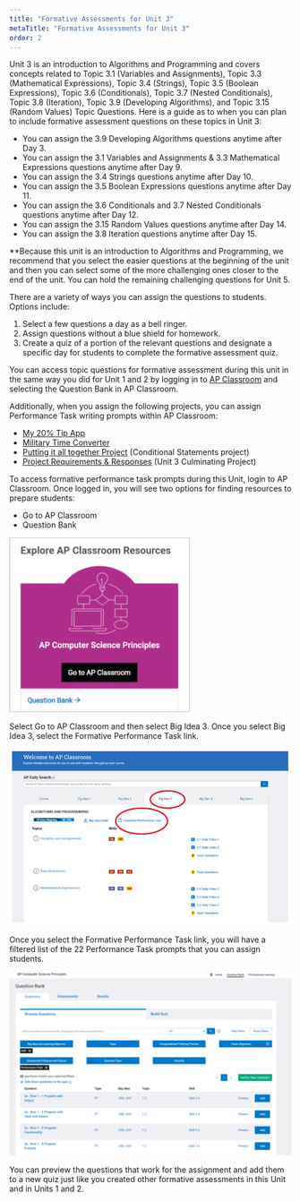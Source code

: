 ```yaml
---
title: "Formative Assessments for Unit 3"
metaTitle: "Formative Assessments for Unit 3"
order: 2
---
```


Unit 3 is an introduction to Algorithms and Programming and covers concepts related to Topic 3.1 (Variables and Assignments), Topic 3.3 (Mathematical Expressions), Topic 3.4 (Strings), Topic 3.5 (Boolean Expressions), Topic 3.6 (Conditionals), Topic 3.7 (Nested Conditionals), Topic 3.8 (Iteration), Topic 3.9 (Developing Algorithms), and Topic 3.15 (Random Values) Topic Questions. Here is a guide as to when you can plan to include formative assessment questions on these topics in Unit 3: 

* You can assign the 3.9 Developing Algorithms questions anytime after Day 3.
* You can assign the 3.1 Variables and Assignments & 3.3 Mathematical Expressions questions anytime after Day 9.
* You can assign the 3.4 Strings questions anytime after Day 10.
* You can assign the 3.5 Boolean Expressions questions anytime after Day 11.
* You can assign the 3.6 Conditionals and 3.7 Nested Conditionals questions anytime after Day 12.
* You can assign the 3.15 Random Values questions anytime after Day 14.
* You can assign the 3.8 Iteration questions anytime after Day 15.

**Because this unit is an introduction to Algorithms and Programming, we recommend that you select the easier questions at the beginning of the unit and then you can select some of the more challenging ones closer to the end of the unit. You can hold the remaining challenging questions for Unit 5.

There are a variety of ways you can assign the questions to students. Options include:

1. Select a few questions a day as a bell ringer.
2. Assign questions without a blue shield for homework.
3. Create a quiz of a portion of the relevant questions and designate a specific day for students to complete the formative assessment quiz.

You can access topic questions for formative assessment during this unit in the same way you did for Unit 1 and 2 by logging in to [AP Classroom](https://myap.collegeboard.org/login) and selecting the Question Bank in AP Classroom.

Additionally, when you assign the following projects, you can assign Performance Task writing prompts within AP Classroom:

* <a href="/unit-3/day-9/my-20percent-tip-app">My 20% Tip App</a>
* <a href="/unit-3/day-9/military-time-converter">Military Time Converter</a>
* <a href="/unit-3/day-12/putting-together">Putting it all together Project</a> (Conditional Statements project)
* <a href="/unit-3/day-19-22/projects-requirements-responses">Project Requirements & Responses</a> (Unit 3 Culminating Project)

To access formative performance task prompts during this Unit, login to AP Classroom. Once logged in, you will see two options for finding resources to prepare students:

* Go to AP Classroom
* Question Bank

![AP Classroom link](ap-classroom-link.png)

Select Go to AP Classroom and then select Big Idea 3. Once you select Big Idea 3, select the Formative Performance Task link.

![Big Idea Section 3](big-idea3.png)

Once you select the Formative Performance Task link, you will have a filtered list of the 22 Performance Task prompts that you can assign students.

![Performance task list](performance-tasks.png)

You can preview the questions that work for the assignment and add them to a new quiz just like you created other formative assessments in this Unit and in Units 1 and 2.
